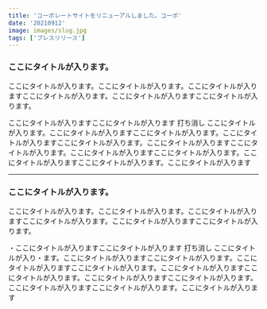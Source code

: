 ```yaml
---
title: 'コーポレートサイトをリニューアルしました。コーポ'
date: '20210912'
image: images/slug.jpg
tags: ['プレスリリース']
---
```


### ここにタイトルが入ります。

ここにタイトルが入ります。ここにタイトルが入ります。ここにタイトルが入りますここにタイトルが入ります。ここにタイトルが入りますここにタイトルが入ります。

ここにタイトルが入りますここにタイトルが入ります 打ち消し ここにタイトルが入ります。ここにタイトルが入りますここにタイトルが入ります。ここにタイトルが入りますここにタイトルが入ります。ここにタイトルが入りますここにタイトルが入ります。ここにタイトルが入りますここにタイトルが入ります。ここにタイトルが入りますここにタイトルが入ります。ここにタイトルが入ります

---

### ここにタイトルが入ります。

ここにタイトルが入ります。ここにタイトルが入ります。ここにタイトルが入りますここにタイトルが入ります。ここにタイトルが入りますここにタイトルが入ります。

・ここにタイトルが入りますここにタイトルが入ります 打ち消し ここにタイトルが入り・ます。ここにタイトルが入りますここにタイトルが入ります。ここにタイトルが入りますここにタイトルが入ります。ここにタイトルが入りますここにタイトルが入ります。ここにタイトルが入りますここにタイトルが入ります。ここにタイトルが入りますここにタイトルが入ります。ここにタイトルが入ります
